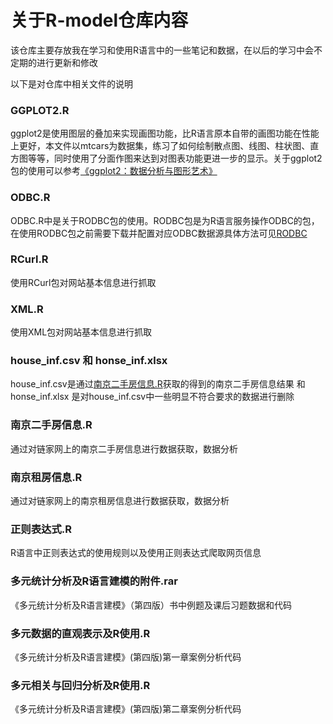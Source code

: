 关于R-model仓库内容 
==== 
  该仓库主要存放我在学习和使用R语言中的一些笔记和数据，在以后的学习中会不定期的进行更新和修改 
  
以下是对仓库中相关文件的说明
### GGPLOT2.R
 ggplot2是使用图层的叠加来实现画图功能，比R语言原本自带的画图功能在性能上更好，本文件以mtcars为数据集，练习了如何绘制散点图、线图、柱状图、直方图等等，同时使用了分面作图来达到对图表功能更进一步的显示。关于ggplot2包的使用可以参考[《ggplot2：数据分析与图形艺术》](https://github.com/cosname/ggplot2-translation/tree/master/Rcode)
    
### ODBC.R
 ODBC.R中是关于RODBC包的使用。RODBC包是为R语言服务操作ODBC的包，在使用RODBC包之前需要下载并配置对应ODBC数据源具体方法可见[RODBC](https://jingyan.baidu.com/article/870c6fc37e3afcb03fe4be38.html)

### RCurl.R
 使用RCurl包对网站基本信息进行抓取
 
### XML.R 
 使用XML包对网站基本信息进行抓取
 
### house_inf.csv 和 honse_inf.xlsx
 house_inf.csv是通过[南京二手房信息.R](https://github.com/JeremyYin1996/R-model/blob/master/%E5%8D%97%E4%BA%AC%E4%BA%8C%E6%89%8B%E6%88%BF%E4%BF%A1%E6%81%AF.R)获取的得到的南京二手房信息结果 和 honse_inf.xlsx 是对house_inf.csv中一些明显不符合要求的数据进行删除

### 南京二手房信息.R
 通过对链家网上的南京二手房信息进行数据获取，数据分析
 
### 南京租房信息.R
 通过对链家网上的南京租房信息进行数据获取，数据分析

### 正则表达式.R
  R语言中正则表达式的使用规则以及使用正则表达式爬取网页信息

### 多元统计分析及R语言建模的附件.rar
  《多元统计分析及R语言建模》（第四版）书中例题及课后习题数据和代码

### 多元数据的直观表示及R使用.R
  《多元统计分析及R语言建模》(第四版)第一章案例分析代码
  
### 多元相关与回归分析及R使用.R   
  《多元统计分析及R语言建模》(第四版)第二章案例分析代码
